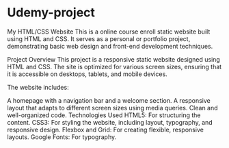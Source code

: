 # Udemy-project

My HTML/CSS Website
This is a online course enroll static website built using HTML and CSS. It serves as a personal or portfolio project, demonstrating basic web design and front-end development techniques.

Project Overview
This project is a responsive static website designed using HTML and CSS. The site is optimized for various screen sizes, ensuring that it is accessible on desktops, tablets, and mobile devices.

The website includes:

A homepage with a navigation bar and a welcome section.
A responsive layout that adapts to different screen sizes using media queries.
Clean and well-organized code.
Technologies Used
HTML5: For structuring the content.
CSS3: For styling the website, including layout, typography, and responsive design.
Flexbox and Grid: For creating flexible, responsive layouts.
Google Fonts: For typography.
